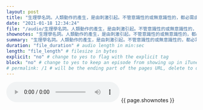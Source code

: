 ```yaml
---
layout: post
title: "生理學名詞。人類動作的產生，是由刺激引起。不管意識性的或無意識性的，都必需由中樞神經的命令，經由神經纖維傳達到效果器。這種神經纖維的活動電位稱之為衝動。神經衝動傳達時間的快慢，與神經纖維直徑成比例，神經纖維較粗的傳達時間較快。" # quotes allow forbidden characters like the colon
date: "2021-01-18 12:34:24"
file: "/audio/生理學名詞。人類動作的產生，是由刺激引起。不管意識性的或無意識性的，都必需由中樞神經的命令，經由神經纖維傳達到效果器。這種神經纖維的活動電位稱之為衝動。神經衝動傳達時間的快慢，與神經纖維直徑成比例，神經纖維較粗的傳達時間較快。.mp3"
shownotes: "生理學名詞。人類動作的產生，是由刺激引起。不管意識性的或無意識性的，都必需由中樞神經的命令，經由神經纖維傳達到效果器。這種神經纖維的活動電位稱之為衝動。神經衝動傳達時間的快慢，與神經纖維直徑成比例，神經纖維較粗的傳達時間較快。"
summary: "生理學名詞。人類動作的產生，是由刺激引起。不管意識性的或無意識性的，都必需由中樞神經的命令，經由神經纖維傳達到效果器。這種神經纖維的活動電位稱之為衝動。神經衝動傳達時間的快慢，與神經纖維直徑成比例，神經纖維較粗的傳達時間較快。"
duration: "file_duration" # audio length in min:sec
length: "file_length" # filesize in bytes
explicit: "no" # change to yes to flag with the explicit tag
block: "no" # change to yes to keep an episode from showing up in iTunes
# permalink: /1 # will be the ending part of the pages URL, delete to default to the title
---
```


<audio controls>
<source src="{{site.url}}{{site.baseurl}}{{ page.file }}" type="audio/x-mp3">
Your browser does not support the audio element.
</audio>
{{ page.shownotes }}
